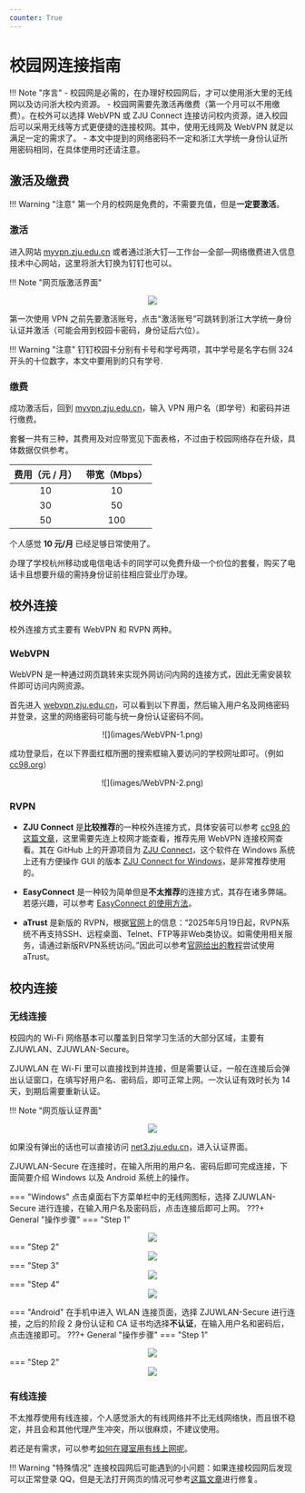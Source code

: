 ```yaml
---
counter: True
---
```


# 校园网连接指南

!!! Note "序言"
    - 校园网是必需的，在办理好校园网后，才可以使用浙大里的无线网以及访问浙大校内资源。
    - 校园网需要先激活再缴费（第一个月可以不用缴费）。在校外可以选择 WebVPN 或 ZJU Connect 连接访问校内资源，进入校园后可以采用无线等方式更便捷的连接校网。其中，使用无线网及 WebVPN 就足以满足一定的需求了。
    - 本文中提到的网络密码不一定和浙江大学统一身份认证所用密码相同，在具体使用时还请注意。

## 激活及缴费

!!! Warning "注意"
    第一个月的校网是免费的，不需要充值，但是**一定要激活**。

### 激活

进入网站 [myvpn.zju.edu.cn](https://myvpn.zju.edu.cn/) 或者通过浙大钉—工作台—全部—网络缴费进入信息技术中心网站，这里将浙大钉换为钉钉也可以。

!!! Note "网页版激活界面"
    <center>![](images/activate.png)</center>

第一次使用 VPN 之前先要激活账号，点击“激活账号”可跳转到浙江大学统一身份认证并激活（可能会用到校园卡密码，身份证后六位）。

!!! Warning "注意"
    钉钉校园卡分别有卡号和学号两项，其中学号是名字右侧 324 开头的十位数字，本文中要用到的只有学号.

### 缴费

成功激活后，回到 [myvpn.zju.edu.cn](https://myvpn.zju.edu.cn/)，输入 VPN 用户名（即学号）和密码并进行缴费。

套餐一共有三种，其费用及对应带宽见下面表格，不过由于校园网络存在升级，具体数据仅供参考。

|费用（元 / 月）|带宽（Mbps）|
|:---:|:---:|
| 10 | 10 |
| 30 | 50 |
| 50 | 100|

个人感觉 **10 元/月** 已经足够日常使用了。 

办理了学校杭州移动或电信电话卡的同学可以免费升级一个价位的套餐，购买了电话卡且想要升级的需持身份证前往相应营业厅办理。 

## 校外连接

校外连接方式主要有 WebVPN 和 RVPN 两种。

### WebVPN

WebVPN 是一种通过网页跳转来实现外网访问内网的连接方式，因此无需安装软件即可访问内网资源。

首先进入 [webvpn.zju.edu.cn](https://webvpn.zju.edu.cn/)，可以看到以下界面，然后输入用户名及网络密码并登录，这里的网络密码可能与统一身份认证密码不同。

<center>![](images/WebVPN-1.png)</center>

成功登录后，在以下界面红框所圈的搜索框输入要访问的学校网址即可。（例如 [cc98.org](https://www.cc98.org/)）

<center>![](images/WebVPN-2.png)</center>

### RVPN

- **ZJU Connect** 是**比较推荐**的一种校外连接方式，具体安装可以参考 [cc98 的这篇文章](https://www.cc98.org/topic/5704061)，这里需要先连上校网才能查看，推荐先用 WebVPN 连接校网查看。其在 GitHub 上的开源项目为 [ZJU Connect](https://github.com/Mythologyli/zju-connect)，这个软件在 Windows 系统上还有方便操作 GUI 的版本 [ZJU Connect for Windows](https://github.com/mythologyli/zju-connect-for-Windows)，是非常推荐使用的。

- **EasyConnect** 是一种较为简单但是**不太推荐**的连接方式，其存在诸多弊端。若感兴趣，可以参考 [EasyConnect 的使用方法](https://mp.weixin.qq.com/s/uAjXZqi7Oi7oTmtJGVdtMA)。

- **aTrust** 是新版的 RVPN，根据[官网](https://zuits.zju.edu.cn/_t2014/2021/0615/c49798a2395843/page.psp)上的信息：“2025年5月19日起，RVPN系统不再支持SSH、远程桌面、Telnet、FTP等非Web类协议。如需使用相关服务，请通过新版RVPN系统访问。”因此可以参考[官网给出的教程](https://zuits.zju.edu.cn/_upload/article/files/4c/f2/dce9497346f385227e317912d3e0/385076f5-0101-4797-ba37-8a8b388aea31.pdf)尝试使用 aTrust。

## 校内连接

### 无线连接

校园内的 Wi-Fi 网络基本可以覆盖到日常学习生活的大部分区域，主要有 ZJUWLAN、ZJUWLAN-Secure。

ZJUWLAN 在 Wi-Fi 里可以直接找到并连接，但是需要认证，一般在连接后会弹出认证窗口，在填写好用户名、密码后，即可正常上网。一次认证有效时长为 14 天，到期后需要重新认证。

!!! Note "网页版认证界面"
    <center>![](images/net3_zju.png)</center>

如果没有弹出的话也可以直接访问 [net3.zju.edu.cn](http://net3.zju.edu.cn)，进入认证界面。

ZJUWLAN-Secure 在连接时，在输入所用的用户名、密码后即可完成连接，下面简要介绍 Windows 以及 Android 系统上的操作。

=== "Windows"
    点击桌面右下方菜单栏中的无线网图标，选择 ZJUWLAN-Secure 进行连接，在输入用户名及密码后，点击连接后即可上网。
    ???+ General "操作步骤"
        === "Step 1"
            <center>![](images/ZJUWLAN-Secure-Windows-1.png)</center>
        === "Step 2"
            <center>![](images/ZJUWLAN-Secure-Windows-2.png)</center>
        === "Step 3"
            <center>![](images/ZJUWLAN-Secure-Windows-3.png)</center>
        === "Step 4"
            <center>![](images/ZJUWLAN-Secure-Windows-4.png)</center>

=== "Android"
    在手机中进入 WLAN 连接页面，选择 ZJUWLAN-Secure 进行连接，之后的阶段 2 身份认证和 CA 证书均选择**不认证**，在输入用户名和密码后，点击连接即可。
    ???+ General "操作步骤"
        === "Step 1"
            <center>![](images/ZJUWLAN-Secure-Android-1.jpg)</center>
        === "Step 2"
            <center>![](images/ZJUWLAN-Secure-Android-2.jpg)</center>

### 有线连接

不太推荐使用有线连接，个人感觉浙大的有线网络并不比无线网络快，而且很不稳定，并且会和其他代理产生冲突，所以很麻烦，不建议使用。

若还是有需求，可以参考[如何在寝室用有线上网呢](assets/如何在寝室用有线上网呢.pdf)。

!!! Warning "特殊情况"
    连接校园网后可能遇到的小问题：如果连接校园网后发现可以正常登录 QQ，但是无法打开网页的情况可参考[这篇文章](https://mp.weixin.qq.com/s?mid=2649491759&sn=265e8378ad15aa5536c17c87c4e75272&idx=1&__biz=MjM5OTk0NTg3Mg==)进行修复。
